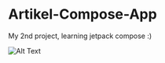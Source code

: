 # Artikel-Compose-App
My 2nd project, learning jetpack compose :)

![Alt Text]([https://example.com/path/to/image.png](https://drive.google.com/file/d/1MLWnYK3xjxzZCmaPjN7IRXRapkeJJ6gS/view?usp=sharing)https://drive.google.com/file/d/1MLWnYK3xjxzZCmaPjN7IRXRapkeJJ6gS/view?usp=sharing)
